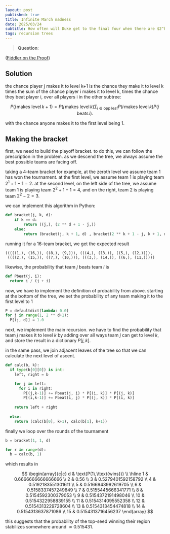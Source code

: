 ```yaml
---
layout: post
published: true
title: Infinite March madness
date: 2025/03/24
subtitle: How often will Duke get to the final four when there are $2^k$ teams?
tags: recursion trees
---
```


>**Question**:

<!--more-->

([Fiddler on the Proof](URL))

## Solution

the chance player j makes it to level k+1 is the chance they make it to level k times the sum of the chance player i makes it to level k, times the chance they beat player i, over all players i in the other subtree:

$$ P(j\,\text{makes level}\, k+1) = P(j\,\text{makes level}\,k)\sum_{i\in\text{opp leaf}} P(i\,\text{makes level}\, k)P(j\,\text{beats}\, i). $$

with the chance anyone makes it to the first level being $1$.

## Making the bracket

first, we need to build the playoff bracket. to do this, we can follow the prescription in the problem. as we descend the tree, we always assume the best possible teams are facing off. 

taking a $4$-team bracket for example, at the zeroth level we assume team $1$ has won the tournament. at the first level, we assume team $1$ is playing team $2^1 + 1 - 1 = 2.$ at the second level, on the left side of the tree, we assume team $1$ is playing team $2^2+1-1 = 4$, and on the right, team $2$ is playing team $2^2 - 2 = 3.$ 

we can implement this algorithm in Python:

```python
def bracket(j, k, d):
    if k == d:
        return ((j,), (2 ** d + 1 - j,))
    else:
        return (bracket(j, k + 1, d) , bracket(2 ** k + 1 - j, k + 1, d))
```

running it for a $16$-team bracket, we get the expected result

```
(((((1,), (16,)), ((8,), (9,))), (((4,), (13,)), ((5,), (12,)))),
 ((((2,), (15,)), ((7,), (10,))), (((3,), (14,)), ((6,), (11,)))))
```

likewise, the probability that team $j$ beats team $i$ is 

```python
def Pbeat(j, i):
  return i / (j + i)
```

now, we have to implement the definition of probability from above. starting at the bottom of the tree, we set the probability of any team making it to the first level to $1$

```python
P = defaultdict(lambda: 0.0)
for j in range(1, 2 ** d+1):
  P[(j, d)] = 1.0
```

next, we implement the main recursion. we have to find the probability that team $j$ makes it to level $k$ by adding over all ways team $j$ can get to level $k$, and store the result in a dictionary $P\left[j, k\right]$.

in the same pass, we join adjacent leaves of the tree so that we can calculate the next level of ascent. 

```python
def calc(b, k):
  if type(b[0][0]) is int:
    left, right = b

    for j in left:
      for i in right:
        P[(j,k-1)] += Pbeat(j, i) * P[(i, k)] * P[(j, k)]
        P[(i,k-1)] += Pbeat(i, j) * P[(j, k)] * P[(i, k)]
    
    return left + right
  
  else:
    return (calc(b[0], k+1), calc(b[1], k+1))
```

finally we loop over the rounds of the tournament

```python
b = bracket(1, 1, d)

for r in range(d):
  b = calc(b, 1)
```

which results in

$$
\begin{array}{c|c}
d & \text{P(1\,\\text{wins})} \\ \hline
1  & 0.6666666666666666  \\
2  & 0.56 \\
3  & 0.5279401592158792 \\
4  & 0.5192183551301611 \\
5  & 0.5166943992619705 \\
6  & 0.5158337457249849 \\
7  & 0.5155445666341771 \\
8  & 0.5154592300379053 \\
9  & 0.5154372191498046 \\
10 & 0.5154322958839155 \\
11 & 0.5154314095552358 \\
12 & 0.5154313229728604 \\
13 & 0.5154313454474818 \\
14 & 0.5154313637871086 \\
15 & 0.5154313716456237
\end{array}
$$

this suggests that the probability of the top-seed winning their region stabilizes somewhere around $\approx 0.515431.$

<br>
